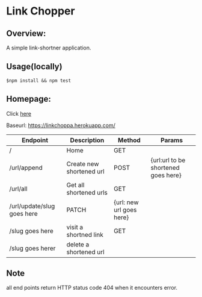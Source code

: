 # Link Chopper

## Overview:
A simple link-shortner application.

## Usage(locally)
`$npm install && npm test `


## Homepage:
Click [here](https://linkchoppa.herokuapp.com/)


Baseurl: https://linkchoppa.herokuapp.com/

|Endpoint | Description | Method | Params |
|---------|-------------|--------|--------|
|/        | Home   | GET    |
|/url/append   | Create new shortened url | POST | {url:url to be shortened goes here} |
| /url/all | Get all shortened urls | GET |    |
| /url/update/slug goes here| PATCH |  {url: new url goes here} |
|/slug goes here | visit a shortned link | GET |   |
|/slug goes herer | delete a shortened url | |

## Note
all end points return HTTP status code 404 when it encounters error.
